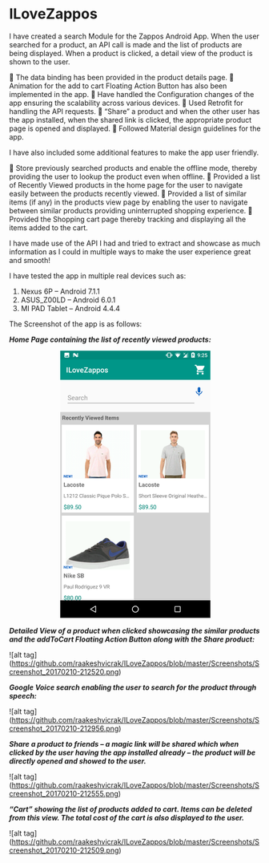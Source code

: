 # ILoveZappos

I have created a search Module for the Zappos Android App. When the user searched for a product, an API call is made and the list of products are being displayed. When a product is clicked, a detail view of the product is shown to the user. 

 The data binding has been provided in the product details page.
 Animation for the add to cart Floating Action Button has also been implemented in the app.
 Have handled the Configuration changes of the app ensuring the scalability across various devices.
 Used Retrofit for handling the API requests.
 “Share” a product and when the other user has the app installed, when the shared link is clicked, the appropriate product page is opened and displayed.
 Followed Material design guidelines for the app. 

I have also included some additional features to make the app user friendly. 

 Store previously searched products and enable the offline mode, thereby providing the user to lookup the product even when offline.
 Provided a list of Recently Viewed products in the home page for the user to navigate easily between the products recently viewed.
 Provided a list of similar items (if any) in the products view page by enabling the user to navigate between similar products providing uninterrupted shopping experience.
 Provided the Shopping cart page thereby tracking and displaying all the items added to the cart.

I have made use of the API I had and tried to extract and showcase as much information as I could in multiple ways to make the user experience great and smooth! 

I have tested the app in multiple real devices such as:

1.	Nexus 6P – Android 7.1.1 
2.	ASUS_Z00LD – Android 6.0.1
3.	MI PAD Tablet – Android 4.4.4

The Screenshot of the app is as follows:

<i><b>Home Page containing the list of recently viewed products:</b></i>

<center><img src="https://github.com/raakeshvicrak/ILoveZappos/blob/master/Screenshots/Screenshot_20170210-212529.png" width="300"></center>

<i><b>Detailed View of a product when clicked showcasing the similar products and the addToCart Floating Action Button along with the Share product:</b></i>

![alt tag] (https://github.com/raakeshvicrak/ILoveZappos/blob/master/Screenshots/Screenshot_20170210-212520.png)

<i><b>Google Voice search enabling the user to search for the product through speech:</b></i>

![alt tag] (https://github.com/raakeshvicrak/ILoveZappos/blob/master/Screenshots/Screenshot_20170210-212956.png)

<i><b>Share a product to friends – a magic link will be shared which when clicked by the user having the app installed already – the product will be directly opened and showed to the user.</b></i>

![alt tag] (https://github.com/raakeshvicrak/ILoveZappos/blob/master/Screenshots/Screenshot_20170210-212555.png)

<i><b>“Cart” showing the list of products added to cart. Items can be deleted from this view. The total cost of the cart is also displayed to the user.</b></i>

![alt tag] (https://github.com/raakeshvicrak/ILoveZappos/blob/master/Screenshots/Screenshot_20170210-212509.png)

